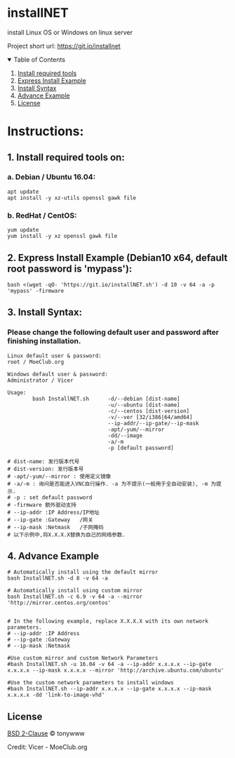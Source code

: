 # installNET
install Linux OS or Windows on linux server

Project short url: https://git.io/installnet


<!-- TABLE OF CONTENTS -->
<details open="open">
  <summary>Table of Contents</summary>
  <ol>
    <li>
      <a href="#1-install-required-tools-on">Install required tools</a>
    </li>
    <li>
      <a href="#2-express-install-example-debian10-x64-default-root-password-is-mypass">Express Install Example</a>
    </li>
    <li>
      <a href="#3-install-syntax">Install Syntax</a>
    </li>
    <li>
      <a href="#4-advance-example">Advance Example</a>
    </li>
    <li><a href="#license">License</a></li>
  </ol>
</details>




# Instructions:

## 1. Install required tools on:

### a. Debian / Ubuntu 16.04:
```
apt update
apt install -y xz-utils openssl gawk file
```
### b. RedHat / CentOS:
```
yum update
yum install -y xz openssl gawk file
```
## 2. Express Install Example (Debian10 x64, default root password is 'mypass'):
```
bash <(wget -qO- 'https://git.io/installNET.sh') -d 10 -v 64 -a -p 'mypass' -firmware
```
## 3. Install Syntax:

### Please change the following default user and password after finishing installation.
```
Linux default user & password:
root / MoeClub.org

Windows default user & password:
Administrator / Vicer
```


```
Usage:
        bash InstallNET.sh      -d/--debian [dist-name]
                                -u/--ubuntu [dist-name]
                                -c/--centos [dist-version]
                                -v/--ver [32/i386|64/amd64]
                                --ip-addr/--ip-gate/--ip-mask
                                -apt/-yum/--mirror
                                -dd/--image
                                -a/-m
                                -p [default password]
 
# dist-name: 发行版本代号
# dist-version: 发行版本号
# -apt/-yum/--mirror : 使用定义镜像
# -a/-m : 询问是否能进入VNC自行操作. -a 为不提示(一般用于全自动安装), -m 为提示.
# -p : set default password
# -firmware 额外驱动支持
# --ip-addr :IP Address/IP地址
# --ip-gate :Gateway   /网关
# --ip-mask :Netmask   /子网掩码
# 以下示例中,将X.X.X.X替换为自己的网络参数.
```


## 4. Advance Example
```
# Automatically install using the default mirror
bash InstallNET.sh -d 8 -v 64 -a
 
# Automatically install using custom mirror
bash InstallNET.sh -c 6.9 -v 64 -a --mirror 'http://mirror.centos.org/centos'
 
 
# In the following example, replace X.X.X.X with its own network parameters.
# --ip-addr :IP Address
# --ip-gate :Gateway
# --ip-mask :Netmask
 
#Use custom mirror and custom Network Parameters
#bash InstallNET.sh -u 16.04 -v 64 -a --ip-addr x.x.x.x --ip-gate x.x.x.x --ip-mask x.x.x.x --mirror 'http://archive.ubuntu.com/ubuntu'
 
#Use the custom network parameters to install windows
#bash InstallNET.sh --ip-addr x.x.x.x --ip-gate x.x.x.x --ip-mask x.x.x.x -dd 'link-to-image-vhd'
 ```

## License
[BSD 2-Clause](LICENSE) © tonywww

Credit: Vicer - MoeClub.org
